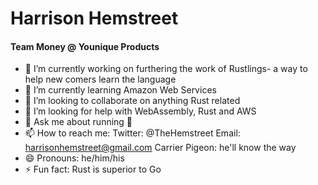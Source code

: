 # Harrison Hemstreet
#### Team Money @ Younique Products

- 🔭 I’m currently working on furthering the work of Rustlings- a way to help new comers learn the language
- 🌱 I’m currently learning Amazon Web Services
- 👯 I’m looking to collaborate on anything Rust related
- 🤔 I’m looking for help with WebAssembly, Rust and AWS
- 💬 Ask me about running 🏃‍
- 📫 How to reach me: Twitter: @TheHemstreet Email: harrisonhemstreet@gmail.com Carrier Pigeon: he'll know the way
- 😄 Pronouns: he/him/his
- ⚡ Fun fact: Rust is superior to Go
